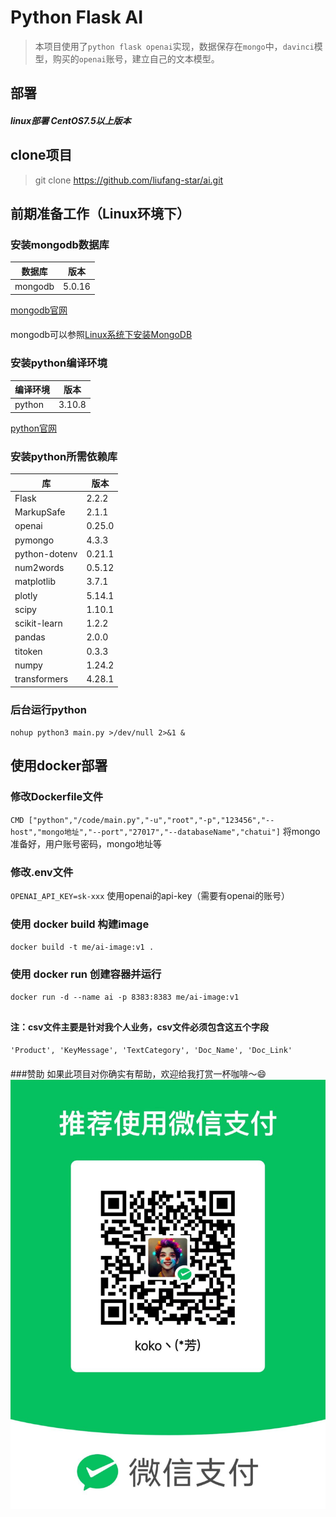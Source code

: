 # Python Flask AI

>本项目使用了`python flask openai`实现，数据保存在`mongo`中，`davinci`模型，购买的`openai`账号，建立自己的文本模型。
####
## 部署
##### linux部署 CentOS7.5以上版本

####
## clone项目
>git clone https://github.com/liufang-star/ai.git

####
## 前期准备工作（Linux环境下）
### 安装mongodb数据库

| 数据库     | 版本     |
|---------|--------|
| mongodb | 5.0.16 |
[mongodb官网](https://www.mongodb.com/try/download/community)
####
mongodb可以参照[Linux系统下安装MongoDB](https://blog.csdn.net/DecadentF/article/details/119536858?ops_request_misc=%257B%2522request%255Fid%2522%253A%2522168196341016800182118768%2522%252C%2522scm%2522%253A%252220140713.130102334..%2522%257D&request_id=168196341016800182118768&biz_id=0&utm_medium=distribute.pc_search_result.none-task-blog-2~all~top_click~default-4-119536858-null-null.142^v85^insert_down1,239^v2^insert_chatgpt&utm_term=linux%E5%AE%89%E8%A3%85mongodb&spm=1018.2226.3001.4187)

### 安装python编译环境

| 编译环境   | 版本     |
|--------|--------|
| python | 3.10.8 |
[python官网](https://www.python.org/downloads/)

### 安装python所需依赖库

| 库             | 版本          |
|---------------|-------------|
| Flask         | 2.2.2       |
| MarkupSafe    | 2.1.1       |
| openai        | 0.25.0      |
| pymongo       | 4.3.3       |
| python-dotenv | 0.21.1      |
| num2words     | 0.5.12      |
| matplotlib    | 3.7.1       |
| plotly        | 5.14.1      |
| scipy         | 1.10.1      |
| scikit-learn  | 1.2.2       |
| pandas        | 2.0.0       |
| titoken       | 0.3.3       |
| numpy         | 1.24.2      |
| transformers  | 4.28.1      |

### 后台运行python
`nohup python3 main.py >/dev/null 2>&1 &`

####
## 使用docker部署
### 修改Dockerfile文件
`CMD ["python","/code/main.py","-u","root","-p","123456","--host","mongo地址","--port","27017","--databaseName","chatui"]`
将mongo准备好，用户账号密码，mongo地址等
### 修改.env文件
`OPENAI_API_KEY=sk-xxx`
使用openai的api-key（需要有openai的账号）
### 使用 docker build 构建image
`docker build -t me/ai-image:v1 .`
### 使用 docker run 创建容器并运行
`docker run -d --name ai -p 8383:8383 me/ai-image:v1`
##
#### 注：csv文件主要是针对我个人业务，csv文件必须包含这五个字段
`'Product', 'KeyMessage', 'TextCategory', 'Doc_Name', 'Doc_Link'`

####
###赞助
如果此项目对你确实有帮助，欢迎给我打赏一杯咖啡～😄
![img.png](img.png)
